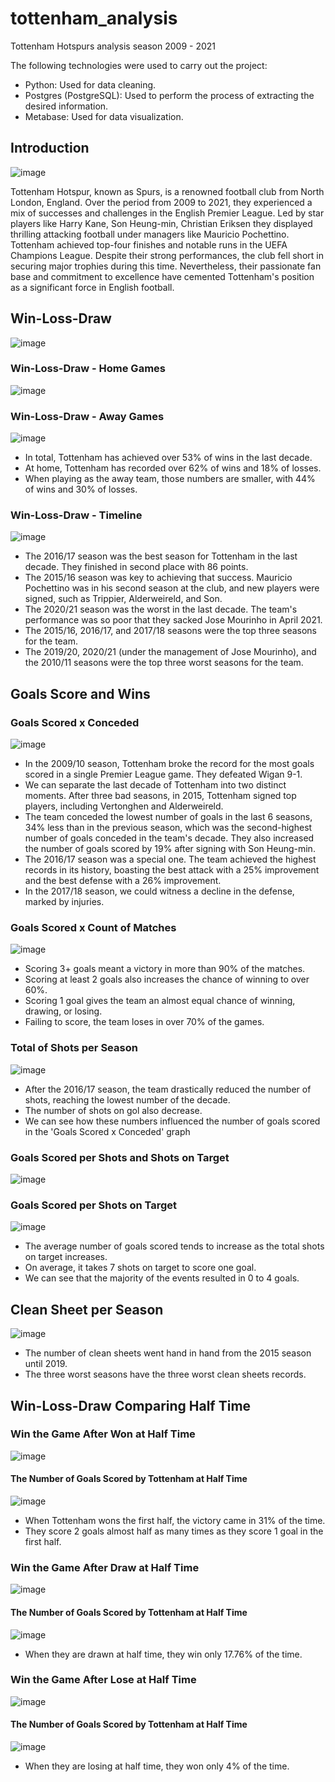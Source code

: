 # tottenham_analysis
Tottenham Hotspurs analysis season 2009 - 2021

The following technologies were used to carry out the project:
- Python: Used for data cleaning.
- Postgres (PostgreSQL): Used to perform the process of extracting the desired information.
- Metabase: Used for data visualization. 








## Introduction
![image](https://github.com/luizhyamada/tottenham_analysis/assets/57925185/ae16953f-a9bb-4366-b623-067fe56d7ef4)

Tottenham Hotspur, known as Spurs, is a renowned football club from North London, England. Over the period from 2009 to 2021, 
they experienced a mix of successes and challenges in the English Premier League. Led by star players like Harry Kane, Son Heung-min, Christian Eriksen 
they displayed thrilling attacking football under managers like Mauricio Pochettino. Tottenham achieved top-four finishes and notable runs in the UEFA Champions League. 
Despite their strong performances, the club fell short in securing major trophies during this time. Nevertheless, their passionate fan base and commitment to excellence 
have cemented Tottenham's position as a significant force in English football.

## Win-Loss-Draw
![image](https://github.com/luizhyamada/tottenham_analysis/assets/57925185/b59fb12f-4236-4165-903e-21344c45e9ad)

### Win-Loss-Draw - Home Games
![image](https://github.com/luizhyamada/tottenham_analysis/assets/57925185/91984ad0-170c-410a-8f50-f50028c913d1)

### Win-Loss-Draw - Away Games
![image](https://github.com/luizhyamada/tottenham_analysis/assets/57925185/59064e74-8c87-42c1-ab47-22af096d3a1c)

- In total, Tottenham has achieved over 53% of wins in the last decade.
- At home, Tottenham has recorded over 62% of wins and 18% of losses.
- When playing as the away team, those numbers are smaller, with 44% of wins and 30% of losses.

### Win-Loss-Draw - Timeline
![image](https://github.com/luizhyamada/tottenham_analysis/assets/57925185/3a31caa7-f0d1-48b9-9839-38c5711f29d9)

- The 2016/17 season was the best season for Tottenham in the last decade. They finished in second place with 86 points.
- The 2015/16 season was key to achieving that success. Mauricio Pochettino was in his second season at the club, and new players were signed, such as Trippier, Alderweireld, and Son.
- The 2020/21 season was the worst in the last decade. The team's performance was so poor that they sacked Jose Mourinho in April 2021.
- The 2015/16, 2016/17, and 2017/18 seasons were the top three seasons for the team.
- The 2019/20, 2020/21 (under the management of Jose Mourinho), and the 2010/11 seasons were the top three worst seasons for the team.

## Goals Score and Wins
### Goals Scored x Conceded
![image](https://github.com/luizhyamada/tottenham_analysis/assets/57925185/25ffbdd4-5c7f-403d-b9ab-3bfdcc035f86)

- In the 2009/10 season, Tottenham broke the record for the most goals scored in a single Premier League game. They defeated Wigan 9-1.
- We can separate the last decade of Tottenham into two distinct moments. After three bad seasons, in 2015, Tottenham signed top players, including Vertonghen and Alderweireld.
- The team conceded the lowest number of goals in the last 6 seasons, 34% less than in the previous season, which was the second-highest number of goals conceded in the team's
decade. They also increased the number of goals scored by 19% after signing with Son Heung-min.
- The 2016/17 season was a special one. The team achieved the highest records in its history, boasting the best attack with a 25% improvement and the best defense with a 26% improvement.
- In the 2017/18 season, we could witness a decline in the defense, marked by injuries.

### Goals Scored x Count of Matches 
![image](https://github.com/luizhyamada/tottenham_analysis/assets/57925185/b1b2a5d1-77e2-481e-ace3-5866e6d053f9)

- Scoring 3+ goals meant a victory in more than 90% of the matches.
- Scoring at least 2 goals also increases the chance of winning to over 60%.
- Scoring 1 goal gives the team an almost equal chance of winning, drawing, or losing. 
- Failing to score, the team loses in over 70% of the games.

### Total of Shots per Season
![image](https://github.com/luizhyamada/tottenham_analysis/assets/57925185/f1809e91-c90c-49f7-9ddd-cdd1616a363d)

- After the 2016/17 season, the team drastically reduced the number of shots, reaching the lowest number of the decade.
- The number of shots on gol also decrease.
- We can see how these numbers influenced the number of goals scored in the 'Goals Scored x Conceded' graph

### Goals Scored per Shots and Shots on Target
![image](https://github.com/luizhyamada/tottenham_analysis/assets/57925185/dd7886ab-17b0-4695-adc9-a69f0a2fc393)

### Goals Scored per Shots on Target
![image](https://github.com/luizhyamada/tottenham_analysis/assets/57925185/2609ab30-6c35-4e58-8ce8-30ec06e2d165)

- The average number of goals scored tends to increase as the total shots on target increases.
- On average, it takes 7 shots on target to score one goal.
- We can see that the majority of the events resulted in 0 to 4 goals.

## Clean Sheet per Season
![image](https://github.com/luizhyamada/tottenham_analysis/assets/57925185/93584d37-7d12-4234-8775-f2756eb29735)

- The number of clean sheets went hand in hand from the 2015 season until 2019.
- The three worst seasons have the three worst clean sheets records.

## Win-Loss-Draw Comparing Half Time
### Win the Game After Won at Half Time
![image](https://github.com/luizhyamada/tottenham_analysis/assets/57925185/7ecfd66b-629f-4874-9219-9c5ba1df8bda)
#### The Number of Goals Scored by Tottenham at Half Time
![image](https://github.com/luizhyamada/tottenham_analysis/assets/57925185/e6df4d17-299a-4e4a-8947-6466c9aaf8b5)

- When Tottenham wons the first half, the victory came in 31% of the time.
- They score 2 goals almost half as many times as they score 1 goal in the first half.

### Win the Game After Draw at Half Time
![image](https://github.com/luizhyamada/tottenham_analysis/assets/57925185/f1d3b3c5-8fce-4d9b-b211-01899914be16)
#### The Number of Goals Scored by Tottenham at Half Time
![image](https://github.com/luizhyamada/tottenham_analysis/assets/57925185/ee3d4450-53fc-4927-948b-5e02b794c36e)

- When they are drawn at half time, they win only 17.76% of the time.

### Win the Game After Lose at Half Time
![image](https://github.com/luizhyamada/tottenham_analysis/assets/57925185/107897a8-8ccb-41c3-8dcd-f85f4678b742)
#### The Number of Goals Scored by Tottenham at Half Time
![image](https://github.com/luizhyamada/tottenham_analysis/assets/57925185/c334dcf5-0bf0-49c3-a1c0-bb1a4c105f2f)

- When they are losing at half time, they won only 4% of the time. 

